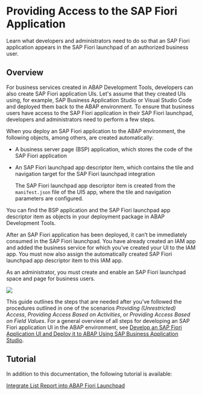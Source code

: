 <!-- loiob569abb158934306a65f3eb38f86ffba -->

# Providing Access to the SAP Fiori Application

Learn what developers and administrators need to do so that an SAP Fiori application appears in the SAP Fiori launchpad of an authorized business user.



<a name="loiob569abb158934306a65f3eb38f86ffba__section_l1t_krx_xmb"/>

## Overview

For business services created in ABAP Development Tools, developers can also create SAP Fiori application UIs. Let's assume that they created UIs using, for example, SAP Business Application Studio or Visual Studio Code and deployed them back to the ABAP environment. To ensure that business users have access to the SAP Fiori application in their SAP Fiori launchpad, developers and administrators need to perform a few steps.

When you deploy an SAP Fiori application to the ABAP environment, the following objects, among others, are created automatically:

-   A business server page \(BSP\) application, which stores the code of the SAP Fiori application

-   An SAP Fiori launchpad app descriptor item, which contains the tile and navigation target for the SAP Fiori launchpad integration

    The SAP Fiori launchpad app descriptor item is created from the `manifest.json` file of the UI5 app, where the tile and navigation parameters are configured.


You can find the BSP application and the SAP Fiori launchpad app descriptor item as objects in your deployment package in ABAP Development Tools.

After an SAP Fiori application has been deployed, it can’t be immediately consumed in the SAP Fiori launchpad. You have already created an IAM app and added the business service for which you’ve created your UI to the IAM app. You must now also assign the automatically created SAP Fiori launchpad app descriptor item to this IAM app.

As an administrator, you must create and enable an SAP Fiori launchpad space and page for business users.

![](images/Architecture_SAP_Fiori_App_and_IAM_f98a437.png)

This guide outlines the steps that are needed after you’ve followed the procedures outlined in one of the scenarios *Providing \(Unrestricted\) Access*, *Providing Access Based on Activities*, or *Providing Access Based on Field Values*. For a general overview of all steps for developing an SAP Fiori application UI in the ABAP environment, see [Develop an SAP Fiori Application UI and Deploy it to ABAP Using SAP Business Application Studio](Develop_an_SAP_Fiori_Application_UI_and_Deploy_it_to_ABAP_Using_SAP_Business_Application_Studio_eaaeba4.md).



<a name="loiob569abb158934306a65f3eb38f86ffba__section_mfw_bkz_cqb"/>

## Tutorial

In addition to this documentation, the following tutorial is available:

[Integrate List Report into ABAP Fiori Launchpad](https://developers.sap.com/tutorials/abap-environment-abap-flp.html)

